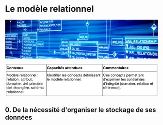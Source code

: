 # Le modèle relationnel
![](data/top.png)

![](data/prog.png)

## 0. De la nécessité d'organiser le stockage de ses données

